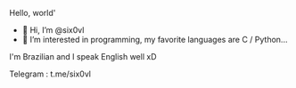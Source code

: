 Hello, world'


- 👋 Hi, I’m @six0vl
- 👀 I’m interested in programming, my favorite languages are C / Python...

I'm Brazilian and I speak English well xD

Telegram : t.me/six0vl 
